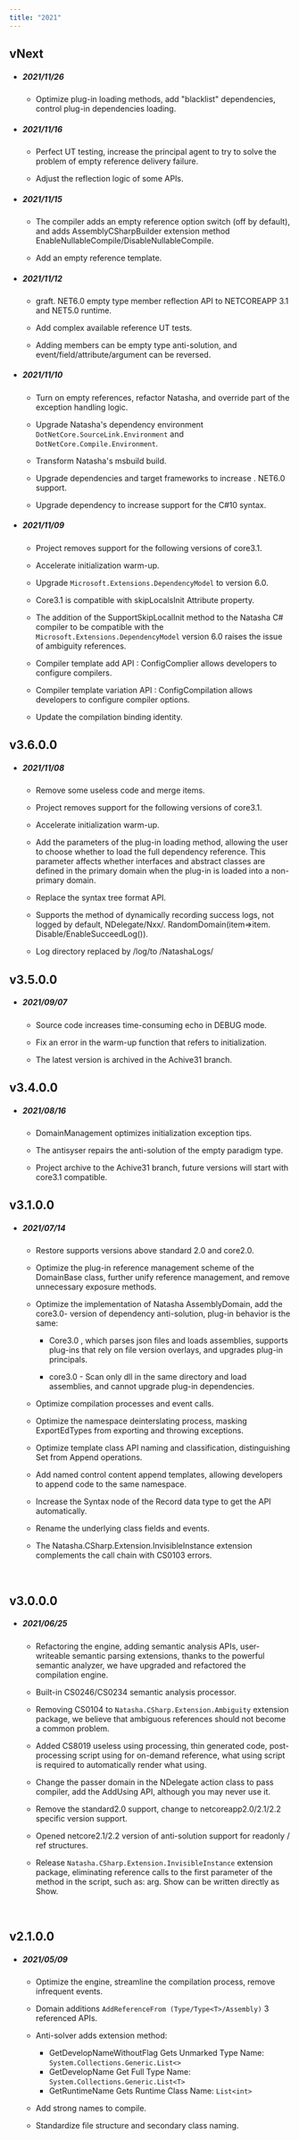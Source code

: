 ```yaml
---
title: "2021"
---  
```


## vNext

 - ##### 2021/11/26

   - Optimize plug-in loading methods, add "blacklist" dependencies, control plug-in dependencies loading.

 - ##### 2021/11/16

   - Perfect UT testing, increase the principal agent to try to solve the problem of empty reference delivery failure.

   - Adjust the reflection logic of some APIs.

 - ##### 2021/11/15

   - The compiler adds an empty reference option switch (off by default), and adds AssemblyCSharpBuilder extension method EnableNullableCompile/DisableNullableCompile.

   - Add an empty reference template.

 - ##### 2021/11/12

   - graft. NET6.0 empty type member reflection API to NETCOREAPP 3.1 and NET5.0 runtime.

   - Add complex available reference UT tests.

   - Adding members can be empty type anti-solution, and event/field/attribute/argument can be reversed.

 - ##### 2021/11/10

   - Turn on empty references, refactor Natasha, and override part of the exception handling logic.

   - Upgrade Natasha's dependency environment `DotNetCore.SourceLink.Environment` and `DotNetCore.Compile.Environment`.

   - Transform Natasha's msbuild build.

   - Upgrade dependencies and target frameworks to increase . NET6.0 support.

   - Upgrade dependency to increase support for the C#10 syntax.

 - ##### 2021/11/09

   - Project removes support for the following versions of core3.1.

   - Accelerate initialization warm-up.

   - Upgrade `Microsoft.Extensions.DependencyModel` to version 6.0.

   - Core3.1 is compatible with skipLocalsInit Attribute property.

   - The addition of the SupportSkipLocalInit method to the Natasha C# compiler to be compatible with the `Microsoft.Extensions.DependencyModel` version 6.0 raises the issue of ambiguity references.

   - Compiler template add API : ConfigComplier allows developers to configure compilers.

   - Compiler template variation API : ConfigCompilation allows developers to configure compiler options.

   - Update the compilation binding identity.

## v3.6.0.0

 - ##### 2021/11/08

   - Remove some useless code and merge items.

   - Project removes support for the following versions of core3.1.

   - Accelerate initialization warm-up.

   - Add the parameters of the plug-in loading method, allowing the user to choose whether to load the full dependency reference. This parameter affects whether interfaces and abstract classes are defined in the primary domain when the plug-in is loaded into a non-primary domain.

   - Replace the syntax tree format API.

   - Supports the method of dynamically recording success logs, not logged by default, NDelegate/Nxx/. RandomDomain(item=>item. Disable/EnableSucceedLog()).

   - Log directory replaced by /log/to /NatashaLogs/

## v3.5.0.0

 - ##### 2021/09/07

   - Source code increases time-consuming echo in DEBUG mode.

   - Fix an error in the warm-up function that refers to initialization.

   - The latest version is archived in the Achive31 branch.

## v3.4.0.0

 - ##### 2021/08/16

   - DomainManagement optimizes initialization exception tips.

   - The antisyser repairs the anti-solution of the empty paradigm type.

   - Project archive to the Achive31 branch, future versions will start with core3.1 compatible.

## v3.1.0.0

 - ##### 2021/07/14

    - Restore supports versions above standard 2.0 and core2.0.

    - Optimize the plug-in reference management scheme of the DomainBase class, further unify reference management, and remove unnecessary exposure methods.

    - Optimize the implementation of Natasha AssemblyDomain, add the core3.0- version of dependency anti-solution, plug-in behavior is the same:

      - Core3.0 , which parses json files and loads assemblies, supports plug-ins that rely on file version overlays, and upgrades plug-in principals.

      - core3.0 - Scan only dll in the same directory and load assemblies, and cannot upgrade plug-in dependencies.

    - Optimize compilation processes and event calls.

    - Optimize the namespace deinterslating process, masking ExportEdTypes from exporting and throwing exceptions.

    - Optimize template class API naming and classification, distinguishing Set from Append operations.

    - Add named control content append templates, allowing developers to append code to the same namespace.

    - Increase the Syntax node of the Record data type to get the API automatically.

    - Rename the underlying class fields and events.

    - The Natasha.CSharp.Extension.InvisibleInstance extension complements the call chain with CS0103 errors.

<br/>

## v3.0.0.0

- ##### 2021/06/25

  - Refactoring the engine, adding semantic analysis APIs, user-writeable semantic parsing extensions, thanks to the powerful semantic analyzer, we have upgraded and refactored the compilation engine.

  - Built-in CS0246/CS0234 semantic analysis processor.

  - Removing CS0104 to `Natasha.CSharp.Extension.Ambiguity` extension package, we believe that ambiguous references should not become a common problem.

  - Added CS8019 useless using processing, thin generated code, post-processing script using for on-demand reference, what using script is required to automatically render what using.

  - Change the passer domain in the NDelegate action class to pass compiler, add the AddUsing API, although you may never use it.

  - Remove the standard2.0 support, change to netcoreapp2.0/2.1/2.2 specific version support.

  - Opened netcore2.1/2.2 version of anti-solution support for readonly / ref structures.

  - Release `Natasha.CSharp.Extension.InvisibleInstance` extension package, eliminating reference calls to the first parameter of the method in the script, such as: arg. Show can be written directly as Show.

<br/>

## v2.1.0.0

- ##### 2021/05/09

  - Optimize the engine, streamline the compilation process, remove infrequent events.

  - Domain additions `AddReferenceFrom (Type/Type<T>/Assembly)` 3 referenced APIs.

  - Anti-solver adds extension method:

    - GetDevelopNameWithoutFlag Gets Unmarked Type Name: `System.Collections.Generic.List<>`
    - GetDevelopName Get Full Type Name: `System.Collections.Generic.List<T>`
    - GetRuntimeName Gets Runtime Class Name: `List<int>`

  - Add strong names to compile.

  - Standardize file structure and secondary class naming.

 <br/>
